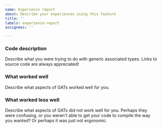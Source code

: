 ```yaml
---
name: Experience report
about: Describe your experiences using this feature
title: ''
labels: experience-report
assignees: ''

---
```


### Code description

Describe what you were trying to do with generic associated types. Links to source code are always appreciated!

### What worked well

Describe what aspects of GATs worked well for you.

### What worked less well

Describe what aspects of GATs did not work well for you. Perhaps they were confusing, or you weren't able to get your code to compile the way you wanted? Or perhaps it was just not ergonomic.
